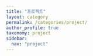 ```yaml
---
title: "프로젝트"
layout: category
permalink: /categories/project/
author_profile: true
taxonomy: project
sidebar:
  nav: "project"
---
```


